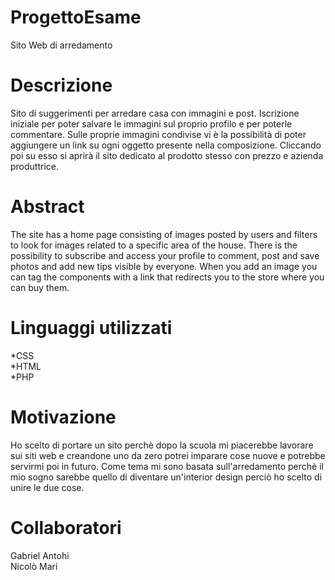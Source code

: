 # ProgettoEsame
Sito Web di arredamento

# Descrizione
Sito di suggerimenti per arredare casa con immagini e post. Iscrizione iniziale per poter salvare le immagini sul proprio profilo e per poterle commentare. Sulle proprie immagini condivise vi è la possibilità di poter aggiungere un link su ogni oggetto presente nella composizione. Cliccando poi su esso si aprirà il sito dedicato al prodotto stesso con prezzo e azienda produttrice.

# Abstract
The site has a home page consisting of images posted by users and filters to look for images related to a specific area of the house. There is the possibility to subscribe and access your profile to comment, post and save photos and add new tips visible by everyone. When you add an image you can tag the components with a link that redirects you to the store where you can buy them.

# Linguaggi utilizzati
*CSS<br>
*HTML<br>
*PHP

# Motivazione
Ho scelto di portare un sito perchè dopo la scuola mi piacerebbe lavorare sui siti web e creandone uno da zero potrei imparare cose nuove e potrebbe servirmi poi in futuro. Come tema mi sono basata sull'arredamento perchè il mio sogno sarebbe quello di diventare un'interior design perciò ho scelto di unire le due cose.

# Collaboratori
Gabriel Antohi<br>
Nicolò Mari
